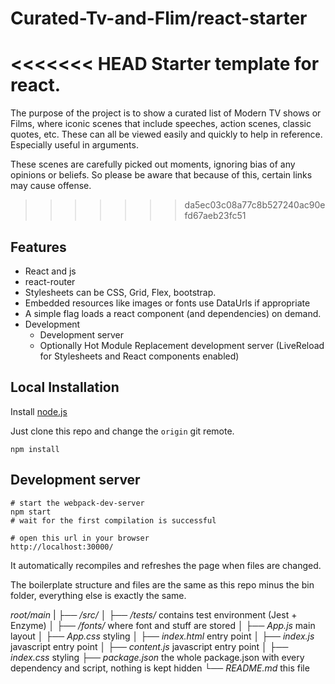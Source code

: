 # Curated-Tv-and-Flim/react-starter

<<<<<<< HEAD
Starter template for react.
=======
The purpose of the project is to show a curated list of Modern TV shows or Films, where iconic scenes that include speeches, action scenes, classic quotes, etc. These can all be viewed easily and quickly to help in reference. Especially useful in arguments.

These scenes are carefully picked out moments, ignoring bias of any opinions or beliefs. So please be aware that because of this, certain links may cause offense.
>>>>>>> da5ec03c08a77c8b527240ac90efd67aeb23fc51

## Features

* React and js
* react-router
* Stylesheets can be CSS, Grid, Flex, bootstrap.
* Embedded resources like images or fonts use DataUrls if appropriate
* A simple flag loads a react component (and dependencies) on demand.
* Development
  * Development server
  * Optionally Hot Module Replacement development server (LiveReload for Stylesheets and React components enabled)

## Local Installation

Install [node.js](https://nodejs.org)

Just clone this repo and change the `origin` git remote.

``` text
npm install
```

## Development server

``` text
# start the webpack-dev-server
npm start
# wait for the first compilation is successful

# open this url in your browser
http://localhost:30000/
```

It automatically recompiles and refreshes the page when files are changed.


The boilerplate structure and files are the same as this repo minus the bin folder, everything else is exactly the same.

*root/main*
|
├── */src/*
│   ├── */_tests_/* contains test environment (Jest + Enzyme)
│   ├── */fonts/* where font and stuff are stored
│   ├── *App.js* main layout
│   ├── *App.css* styling
│   ├── *index.html* entry point
│   ├── *index.js* javascript entry point
│   ├── *content.js* javascript entry point
│   ├── *index.css* styling
├── *package.json* the whole package.json with every dependency and script, nothing is kept hidden
└── *README.md* this file